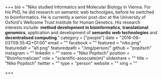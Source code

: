 +++
bio = "Niko studied Informatics and Molecular Biology in Vienna. For his PhD, he did research on semantic web technolgies, before he switched to bioinformatics. He is currently a senior post-doc at the University of Oxford's Wellcome Trust Institute for Human Genetics. His research interests include: **method development in bioinformatics**, **translational genomics**, application and development of **semantic web technologies** and **decentralised computing**."
category = ["people"]
date = "2016-06-03T09:35:42+01:00"
email = ""
facebook = ""
featured = "niko.png"
featuredalt = "alt.png"
featuredpath = "/img/person/"
github = "popitsch"
instagram = ""
linkedin = ""
name = "Niko Popitsch"
position = "Bioinformatician"
role = "scientific-associate(m)"
slideshare = ""
title = "Niko Popitsch"
twitter = ""
type = "person"
website = ""
xing = ""

+++
